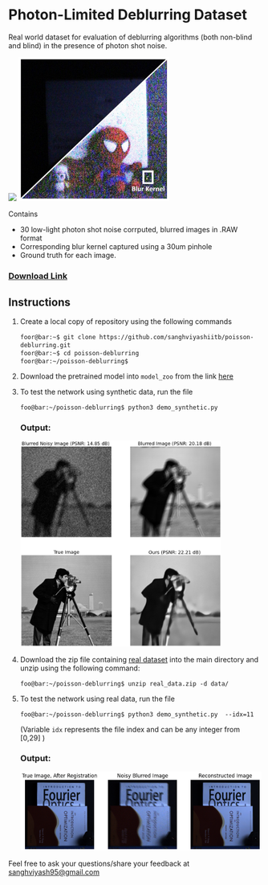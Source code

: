 # Photon-Limited Deblurring Dataset
Real world dataset for evaluation of deblurring algorithms (both non-blind and blind) in the presence of photon shot noise. 

<img src=./docs/imaging_setup.png width=500> <img src=./docs/imaging_setup.jpg width=300>


Contains 
<ul> 
      <li>30 low-light photon shot noise corrputed, blurred images in .RAW format</li>
      <li>Corresponding blur kernel captured using a 30um pinhole</li>
      <li>Ground truth for each image.</li> 
</ul>

### [Download Link](https://1drv.ms/u/s!AjMYTt_aGQ9-hH_myp4irQREzX3K?e=NwARXc)

## Instructions
1. Create a local copy of repository using the following commands
      ```console
      foor@bar:~$ git clone https://github.com/sanghviyashiitb/poisson-deblurring.git
      foor@bar:~$ cd poisson-deblurring
      foor@bar:~/poisson-deblurring$ 
      
      ```
3. Download the pretrained model into ```model_zoo``` from the link [here](https://1drv.ms/u/s!AjMYTt_aGQ9-hH2aIaReD3DG_ITF)
4. To test the network using synthetic data, run the file
      ```console
      foo@bar:~/poisson-deblurring$ python3 demo_synthetic.py  
      ```
      
      ### Output:
      
    <img src="results/demo_synthetic.png" alt="demo_synthetic" width="400"/>

4. Download the zip file containing [real dataset](https://1drv.ms/u/s!AjMYTt_aGQ9-hH_myp4irQREzX3K?e=NwARXc) into the main directory and unzip using the following command:
      ```console
      foo@bar:~/poisson-deblurring$ unzip real_data.zip -d data/ 
      ```
      
5. To test the network using real data, run the file 
      ```console
      foo@bar:~/poisson-deblurring$ python3 demo_synthetic.py  --idx=11
      ```
      (Variable ```idx``` represents the file index and can be any integer from [0,29] )
      
      ### Output:
      
      ![demo_real](results/demo_real.png)

Feel free to ask your questions/share your feedback at sanghviyash95@gmail.com
